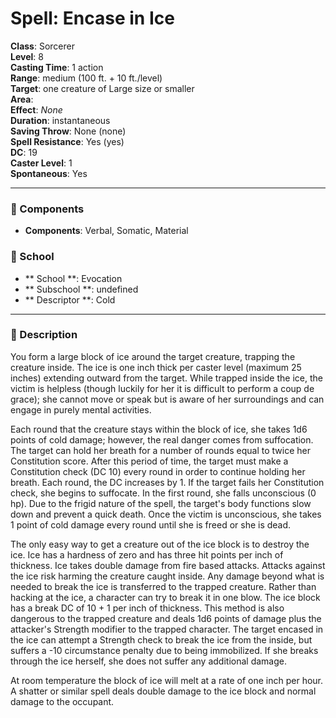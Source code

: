 
# Spell: Encase in Ice
**Class**: Sorcerer  
**Level**: 8  
**Casting Time**: 1 action  
**Range**: medium (100 ft. + 10 ft./level)  
**Target**: one creature of Large size or smaller  
**Area**:   
**Effect**: _None_  
**Duration**: instantaneous  
**Saving Throw**: None (none)  
**Spell Resistance**: Yes (yes)  
**DC**: 19  
**Caster Level**: 1  
**Spontaneous**: Yes

---

### 🔮 Components
- **Components**: Verbal, Somatic, Material

### 🏫 School
- ** School **: Evocation
- ** Subschool **: undefined
- ** Descriptor **: Cold
---

### 📜 Description
You form a large block of ice around the target creature, trapping the creature inside. The ice is one inch thick per caster level (maximum 25 inches) extending outward from the target. While trapped inside the ice, the victim is helpless (though luckily for her it is difficult to perform a coup de grace); she cannot move or speak but is aware of her surroundings and can engage in purely mental activities. 

Each round that the creature stays within the block of ice, she takes 1d6 points of cold damage; however, the real danger comes from suffocation. The target can hold her breath for a number of rounds equal to twice her Constitution score. After this period of time, the target must make a Constitution check (DC 10) every round in order to continue holding her breath. Each round, the DC increases by 1. If the target fails her Constitution check, she begins to suffocate. In the first round, she falls unconscious (0 hp). Due to the frigid nature of the spell, the target's body functions slow down and prevent a quick death. Once the victim is unconscious, she takes 1 point of cold damage every round until she is freed or she is dead. 

The only easy way to get a creature out of the ice block is to destroy the ice. Ice has a hardness of zero and has three hit points per inch of thickness. Ice takes double damage from fire based attacks. Attacks against the ice risk harming the creature caught inside. Any damage beyond what is needed to break the ice is transferred to the trapped creature. Rather than hacking at the ice, a character can try to break it in one blow. The ice block has a break DC of 10 + 1 per inch of thickness. This method is also dangerous to the trapped creature and deals 1d6 points of damage plus the attacker's Strength modifier to the trapped character. The target encased in the ice can attempt a Strength check to break the ice from the inside, but suffers a -10 circumstance penalty due to being immobilized. If she breaks through the ice herself, she does not suffer any additional damage. 

At room temperature the block of ice will melt at a rate of one inch per hour. A shatter or similar spell deals double damage to the ice block and normal damage to the occupant.
